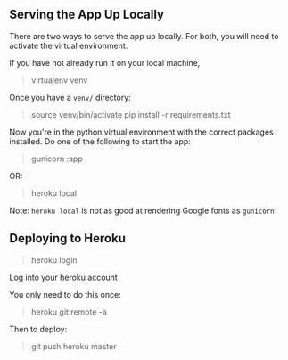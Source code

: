 ## Serving the App Up Locally

There are two ways to serve the app up locally. For both, you will need to
activate the virtual environment.

 If you have not already run it on your local machine,
 > virtualenv venv

 Once you have a `venv/` directory:
 > source venv/bin/activate
 > pip install -r requirements.txt

 Now you're in the python virtual environment with the correct packages
 installed. Do one of the following to start the app:

 > gunicorn <application name>:app

  OR:

 > heroku local

 Note: `heroku local` is not as good at rendering Google fonts as `gunicorn`

## Deploying to Heroku

 > heroku login

 Log into your heroku account

 You only need to do this once:
 > heroku git:remote -a <whatever you named your app>

 Then to deploy:

 > git push heroku master 
